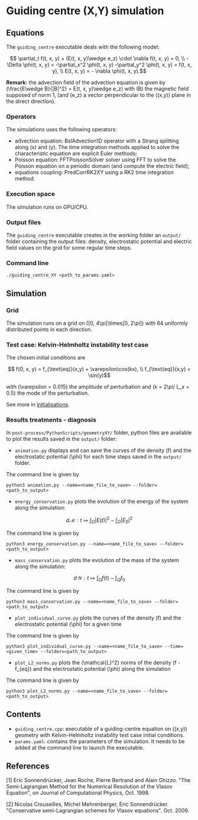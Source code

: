 # Guiding centre (X,Y) simulation

## Equations
The `guiding_centre` executable deals with the following model: 
```math
    \partial_t f(t, x, y) + (E(t, x, y)\wedge e_z) \cdot \nabla f(t, x, y) = 0, \\
    - \Delta \phi(t, x, y)  = -\partial_x^2 \phi(t, x, y) -\partial_y^2 \phi(t, x, y) = f(t, x, y), \\
    E(t, x, y) =  - \nabla \phi(t, x, y).
```

**Remark:** the advection field of the advection equation is given by \(\frac{E\wedge B}{|B|^2} = E(t, x, y)\wedge e_z\) with \(B\) the magnetic field supposed of norm 1, (and \(e_z\) a vector perpendicular to the \((x,y)\) plane in the direct direction).

### Operators 
The simulations uses the following operators: 

* advection equation: BslAdvection1D operator with a Strang splitting along \(x\) and \(y\). 
The time integration methods applied to solve the characteristic equation are explicit Euler methods; 
* Poisson equation: FFTPoissonSolver solver using FFT to solve the Poisson equation on a periodic domain (and compute the electric field); 
* equations coupling: PredCorrRK2XY using a RK2 time integration method.


### Execution space
The simulation runs on GPU/CPU. 


### Output files
The `guiding_centre` executable creates in the working folder an `output/` folder containing the output files: density, electrostatic potential and electric field values on the grid for some regular time steps. 

### Command line
```shell
./guiding_centre_XY <path_to_params.yaml>
```


## Simulation

### Grid
The simulation runs on a grid on \([0, 4\pi]\times[0, 2\pi]\)  with 64 uniformly distributed points in each direction. 


### Test case: Kelvin-Helmholtz instability test case
The chosen initial conditions are
```math
    f(0, x, y) = f_{\text{eq}}(x,y) + \varepsilon\cos(kx),  \\
    f_{\text{eq}}(x,y) = \sin(y)
```

with \(\varepsilon = 0.015\) the amplitude of perturbation and \(k = 2\pi/ L_x = 0.5\) the mode of the perturbation.

See more in [initialisations](./../../../src/geometryXY/initialisation/README.md). 


### Results treatments - diagnosis
In `post-process/PythonScripts/geometryXY/` folder, python files are available to plot the results saved in the `output/` folder: 

* `animation.py` displays and can save the curves of the density \(f\) and the electrostatic potential \(\phi\) for each time steps saved in the `output/` folder. 

The command line is given by 
```shell
python3 animation.py --name=<name_file_to_save> --folder=<path_to_output>
```

* `energy_conservation.py` plots the evolution of the energy of the system along the simulation: 
```math
d\mathcal{M}: t\mapsto \int_{\Omega} |E(t)|^2 - \int_{\Omega} |E_0|^2
```

The command line is given by 
```shell
python3 energy_conservation.py --name=<name_file_to_save> --folder=<path_to_output>
```

* `mass_conservation.py` plots the evolution of the mass of the system along the simulation: 
```math
d\mathcal{W}: t\mapsto \int_{\Omega} f(t) - \int_{\Omega} f_0
```

The command line is given by 
```shell
python3 mass_conservation.py --name=<name_file_to_save> --folder=<path_to_output>
```

* `plot_individual_curve.py` plots the curves of the density \(f\) and the electrostatic potential \(\phi\) for a given time

The command line is given by 
```shell
python3 plot_individual_curve.py --name=<name_file_to_save> --time=<given_time> --folder=<path_to_output>
```

* `plot_L2_norms.py` plots the \(\mathcal{L}^2\) norms of the density \(f - f_{eq}\) and the electrostatic potential \(\phi\) along the simulation

The command line is given by 
```shell
python3 plot_L2_norms.py --name=<name_file_to_save> --folder=<path_to_output>
```

## Contents
* `guiding_centre.cpp`: executable of a guiding-centre equation on \((x,y)\) geometry with Kelvin-Helmholtz instability test case initial conditions. 
* `params.yaml`: contains the parameters of the simulation. It needs to be added at the command line to launch the executable. 

## References

[1]     Eric Sonnendrücker, Jean Roche, Pierre Bertrand and Alain Ghizzo. "The Semi-Lagrangian Method for the Numerical Resolution of the Vlasov Equation", on Journal of Computational Physics, Oct. 1998. 

[2]     Nicolas Crouseilles, Michel Mehrenberger, Eric Sonnendrücker. "Conservative semi-Lagrangian schemes for Vlasov equations". Oct. 2009. 
